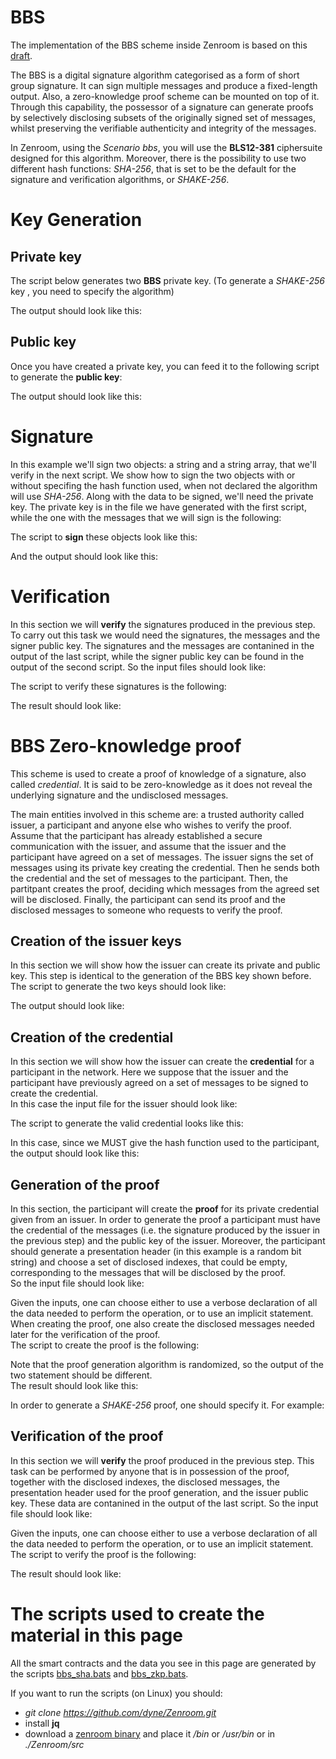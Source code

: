 
# BBS

The implementation of the BBS scheme inside Zenroom is based on this [draft](https://identity.foundation/bbs-signature/draft-irtf-cfrg-bbs-signatures.html).

The BBS is a digital signature algorithm categorised as a form of short group signature. It can sign multiple messages and produce a fixed-length output. Also, a zero-knowledge proof scheme can be mounted on top of it. Through this capability, the possessor of a signature can generate proofs by selectively disclosing subsets of the originally signed set of messages, whilst preserving the verifiable authenticity and integrity of the messages.

In Zenroom, using the *Scenario bbs*, you will use the **BLS12-381** ciphersuite designed for this algorithm. Moreover, there is the possibility to use two different hash functions: *SHA-256*, that is set to be the default for the signature and verification algorithms, or *SHAKE-256*.

# Key Generation

## Private key

The script below generates two **BBS** private key. (To generate a *SHAKE-256* key , you need to specify the algorithm)

[](../_media/examples/zencode_cookbook/bbs/keygen_docs.zen ':include :type=code gherkin')

The output should look like this:

[](../_media/examples/zencode_cookbook/bbs/alice_keys_docs.json ':include :type=code json')

## Public key

Once you have created a private key, you can feed it to the following script to generate the **public key**:

[](../_media/examples/zencode_cookbook/bbs/pubkey_docs.zen ':include :type=code gherkin')

The output should look like this:

[](../_media/examples/zencode_cookbook/bbs/alice_pubkey_docs.json ':include :type=code json')

# Signature

In this example we'll sign two objects: a string and a string array, that we'll verify in the next script. We show how to sign the two objects with or without specifing the hash function used, when not declared the algorithm will use *SHA-256*.
Along with the data to be signed, we'll need the private key. The private key is in the file we have generated with the first script, while the one with the messages that we will sign is the following:

[](../_media/examples/zencode_cookbook/bbs/messages_docs.json ':include :type=code json')

The script to **sign** these objects look like this:

[](../_media/examples/zencode_cookbook/bbs/sign_bbs_docs.zen ':include :type=code gherkin')

And the output should look like this:

[](../_media/examples/zencode_cookbook/bbs/signed_bbs_docs.json ':include :type=code json')

# Verification

In this section we will **verify** the signatures produced in the previous step. To carry out this task we would need the signatures, the messages and the signer public key. The signatures and the messages are contanined in the output of the last script, while the signer public key can be found in the output of the second script. So the input files should look like:

[](../_media/examples/zencode_cookbook/bbs/signed_bbs_docs.json ':include :type=code json')


[](../_media/examples/zencode_cookbook/bbs/alice_pubkey_docs.json ':include :type=code json')

The script to verify these signatures is the following:

[](../_media/examples/zencode_cookbook/bbs/verify_bbs_docs.zen ':include :type=code gherkin')

The result should look like:

[](../_media/examples/zencode_cookbook/bbs/verified_bbs_docs.json ':include :type=code json')

# BBS Zero-knowledge proof

This scheme is used to create a proof of knowledge of a signature, also called *credential*. It is said to be zero-knowledge as it does not reveal the underlying signature and the undisclosed messages.

The main entities involved in this scheme are: a trusted authority called issuer, a participant and anyone else who wishes to verify the proof. Assume that the participant has already established a secure communication with the issuer, and assume that the issuer and the participant have agreed on a set of messages. The issuer signs the set of messages using its private key creating the credential. Then he sends both the credential and the set of messages to the participant. Then, the partitpant creates the proof, deciding which messages from the agreed set will be disclosed. Finally, the participant can send its proof and the disclosed messages to someone who requests to verify the proof.

## Creation of the issuer keys

In this section we will show how the issuer can create its private and public key.
This step is identical to the generation of the BBS key shown before.
The script to generate the two keys should look like:

[](../_media/examples/zencode_cookbook/bbs/issuer_keys_docs.zen ':include :type=code gherkin')

The output should look like:

[](../_media/examples/zencode_cookbook/bbs/issuer_keys_output_docs.json ':include :type=code json')

## Creation of the credential

In this section we will show how the issuer can create the **credential** for a participant in the network. Here we suppose that the issuer and the participant have previously agreed on a set of messages to be signed to create the credential.  
In this case the input file for the issuer should look like:

[](../_media/examples/zencode_cookbook/bbs/data_credential_docs.json ':include :type=code json')

The script to generate the valid credential looks like this:

[](../_media/examples/zencode_cookbook/bbs/create_credential_docs.zen ':include :type=code gherkin')

In this case, since we MUST give the hash function used to the participant, the output should look like this:

[](../_media/examples/zencode_cookbook/bbs/output_credential_docs.json ':include :type=code json')

## Generation of the proof

In this section, the participant will create the **proof** for its private credential given from an issuer. In order to generate the proof a participant must have the credential of the messages (i.e. the signature produced by the issuer in the previous step) and the public key of the issuer.
Moreover, the participant should generate a presentation header (in this example is a random bit string) and choose a set of disclosed indexes, that could be empty, corresponding to the messages that will be disclosed by the proof.  
So the input file should look like:

[](../_media/examples/zencode_cookbook/bbs/proof_data_docs.json ':include :type=code json')

Given the inputs, one can choose either to use a verbose declaration of all the data needed to perform the operation, or to use an implicit statement. When creating the proof, one also create the disclosed messages needed later for the verification of the proof.  
The script to create the proof is the following:

[](../_media/examples/zencode_cookbook/bbs/create_proof_docs.zen ':include :type=code gherkin')

Note that the proof generation algorithm is randomized, so the output of the two statement should be different.  
The result should look like this:

[](../_media/examples/zencode_cookbook/bbs/created_proof_docs.json ':include :type=code json')

In order to generate a *SHAKE-256* proof, one should specify it. For example:

[](../_media/examples/zencode_cookbook/bbs/create_shake_proof.zen ':include :type=code gherkin')

## Verification of the proof

In this section we will **verify** the proof produced in the previous step. This task  can be performed by anyone that is in possession of the proof, together with  the disclosed indexes, the disclosed messages, the presentation header used for the proof generation, and the issuer public key.
These data are contanined in the output of the last script. 
So the input file should look like:

[](../_media/examples/zencode_cookbook/bbs/created_proof_docs.json ':include :type=code json')

Given the inputs, one can choose either to use a verbose declaration of all the data needed to perform the operation, or to use an implicit statement. 
The script to verify the proof is the following:

[](../_media/examples/zencode_cookbook/bbs/verify_proof_docs.zen ':include :type=code gherkin')

The result should look like:

[](../_media/examples/zencode_cookbook/bbs/verified_proof_docs.json ':include :type=code json')


# The scripts used to create the material in this page

All the smart contracts and the data you see in this page are generated by the scripts [bbs_sha.bats](https://github.com/dyne/Zenroom/blob/master/test/zencode/bbs_sha.bats) and [bbs_zkp.bats](https://github.com/dyne/Zenroom/blob/master/test/zencode/bbs_zkp.bats).

If you want to run the scripts (on Linux) you should: 
 - *git clone https://github.com/dyne/Zenroom.git*
 - install  **jq**
 - download a [zenroom binary](https://zenroom.org/#downloads) and place it */bin* or */usr/bin* or in *./Zenroom/src*
